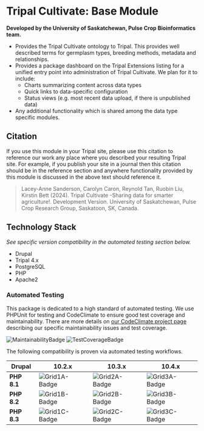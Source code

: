 # Tripal Cultivate: Base Module

**Developed by the University of Saskatchewan, Pulse Crop Bioinformatics team.**

<!-- Summarize the main features of this package in point form below. -->

- Provides the Tripal Cultivate ontology to Tripal. This provides well described terms for germplasm types, breeding methods, metadata and relationships.
- Provides a package dashboard on the Tripal Extensions listing for a unified entry point into administration of Tripal Cultivate. We plan for it to include:
   - Charts summarizing content across data types
   - Quick links to data-specific configuration
   - Status views (e.g. most recent data upload, if there is unpublished data)
- Any additional functionality which is shared among the data type specific modules.

## Citation

If you use this module in your Tripal site, please use this citation to reference our work any place where you described your resulting Tripal site. For example, if you publish your site in a journal then this citation should be in the reference section and anywhere functionality provided by this module is discussed in the above text should reference it.

> Lacey-Anne Sanderson, Carolyn Caron, Reynold Tan, Ruobin Liu, Kirstin Bett (2024). Tripal Cultivate -Sharing data for smarter agriculture!. Development Version. University of Saskatchewan, Pulse Crop Research Group, Saskatoon, SK, Canada.

## Technology Stack

*See specific version compatibility in the automated testing section below.*

- Drupal
- Tripal 4.x
- PostgreSQL
- PHP
- Apache2

### Automated Testing

This package is dedicated to a high standard of automated testing. We use
PHPUnit for testing and CodeClimate to ensure good test coverage and maintainability.
There are more details on [our CodeClimate project page] describing our specific
maintainability issues and test coverage.

![MaintainabilityBadge]
![TestCoverageBadge]

The following compatibility is proven via automated testing workflows.

|  Drupal     |  10.2.x         |  10.3.x         |  10.4.x         |
|-------------|-----------------|-----------------|-----------------|
| **PHP 8.1** | ![Grid1A-Badge] | ![Grid2A-Badge] | ![Grid3A-Badge] |
| **PHP 8.2** | ![Grid1B-Badge] | ![Grid2B-Badge] | ![Grid3B-Badge] |
| **PHP 8.3** | ![Grid1C-Badge] | ![Grid2C-Badge] | ![Grid3C-Badge] |

[our CodeClimate project page]: https://codeclimate.com/github/TripalCultivate/TripalCultivate
[MaintainabilityBadge]: https://api.codeclimate.com/v1/badges/730d572b51ad41cbbd69/maintainability
[TestCoverageBadge]: https://api.codeclimate.com/v1/badges/730d572b51ad41cbbd69/test_coverage

[Grid1A-Badge]: https://github.com/TripalCultivate/TripalCultivate/actions/workflows/MAIN-phpunit-Grid1A.yml/badge.svg
[Grid1B-Badge]: https://github.com/TripalCultivate/TripalCultivate/actions/workflows/MAIN-phpunit-Grid1B.yml/badge.svg
[Grid1C-Badge]: https://github.com/TripalCultivate/TripalCultivate/actions/workflows/MAIN-phpunit-Grid1C.yml/badge.svg

[Grid2A-Badge]: https://github.com/TripalCultivate/TripalCultivate/actions/workflows/MAIN-phpunit-Grid2A.yml/badge.svg
[Grid2B-Badge]: https://github.com/TripalCultivate/TripalCultivate/actions/workflows/MAIN-phpunit-Grid2B.yml/badge.svg
[Grid2C-Badge]: https://github.com/TripalCultivate/TripalCultivate/actions/workflows/MAIN-phpunit-Grid2C.yml/badge.svg

[Grid3A-Badge]: https://github.com/TripalCultivate/TripalCultivate/actions/workflows/MAIN-phpunit-Grid3A.yml/badge.svg
[Grid3B-Badge]: https://github.com/TripalCultivate/TripalCultivate/actions/workflows/MAIN-phpunit-Grid3B.yml/badge.svg
[Grid3C-Badge]: https://github.com/TripalCultivate/TripalCultivate/actions/workflows/MAIN-phpunit-Grid3C.yml/badge.svg
